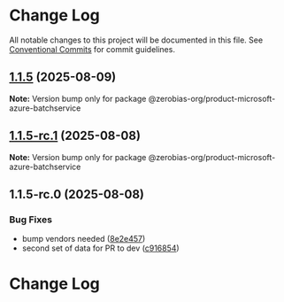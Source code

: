 # Change Log

All notable changes to this project will be documented in this file.
See [Conventional Commits](https://conventionalcommits.org) for commit guidelines.

## [1.1.5](https://github.com/zerobias-org/product/compare/@zerobias-org/product-microsoft-azure-batchservice@1.1.5-rc.1...@zerobias-org/product-microsoft-azure-batchservice@1.1.5) (2025-08-09)

**Note:** Version bump only for package @zerobias-org/product-microsoft-azure-batchservice





## [1.1.5-rc.1](https://github.com/zerobias-org/product/compare/@zerobias-org/product-microsoft-azure-batchservice@1.1.5-rc.0...@zerobias-org/product-microsoft-azure-batchservice@1.1.5-rc.1) (2025-08-08)

**Note:** Version bump only for package @zerobias-org/product-microsoft-azure-batchservice





## 1.1.5-rc.0 (2025-08-08)


### Bug Fixes

* bump vendors needed ([8e2e457](https://github.com/zerobias-org/product/commit/8e2e457e0b5d7141a05e8f2c178bc2854f2b7178))
* second set of data for PR to dev ([c916854](https://github.com/zerobias-org/product/commit/c916854bcf229b1c2042ffdea18472d66a061aaf))





# Change Log
